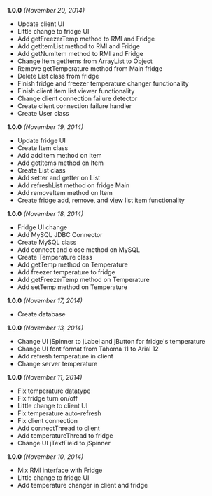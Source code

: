 <div>
    <span><strong>1.0.0</strong> <i>(November 20, 2014)</i></span>
    <ul>
        <li>Update client UI</li>
        <li>Little change to fridge UI</li>
        <li>Add getFreezerTemp method to RMI and Fridge</li>
        <li>Add getItemList method to RMI and Fridge</li>
        <li>Add getNumItem method to RMI and Fridge</li>
        <li>Change Item getItems from ArrayList to Object</li>
        <li>Remove getTemperature method from Main fridge</li>
        <li>Delete List class from fridge</li>
        <li>Finish fridge and freezer temperature changer functionality</li>
        <li>Finish client item list viewer functionality</li>
        <li>Change client connection failure detector</li>
        <li>Create client connection failure handler</li>
        <li>Create User class</li>
    </ul>
</div>
<div>
    <span><strong>1.0.0</strong> <i>(November 19, 2014)</i></span>
    <ul>
        <li>Update fridge UI</li>
        <li>Create Item class</li>
        <li>Add addItem method on Item</li>
        <li>Add getItems method on Item</li>
        <li>Create List class</li>
        <li>Add setter and getter on List</li>
        <li>Add refreshList method on fridge Main</li>
        <li>Add removeItem method on Item</li>
        <li>Create fridge add, remove, and view list item functionality</li>
    </ul>
</div>
<div>
    <span><strong>1.0.0</strong> <i>(November 18, 2014)</i></span>
    <ul>
        <li>Fridge UI change</li>
        <li>Add MySQL JDBC Connector</li>
        <li>Create MySQL class</li>
        <li>Add connect and close method on MySQL</li>
        <li>Create Temperature class</li>
        <li>Add getTemp method on Temperature</li>
        <li>Add freezer temperature to fridge</li>
        <li>Add getFreezerTemp method on Temperature</li>
        <li>Add setTemp method on Temperature</li>
    </ul>
</div>
<div>
    <span><strong>1.0.0</strong> <i>(November 17, 2014)</i></span>
    <ul>
        <li>Create database</li>
    </ul>
</div>
<div>
    <span><strong>1.0.0</strong> <i>(November 13, 2014)</i></span>
    <ul>
        <li>Change UI jSpinner to jLabel and jButton for fridge's temperature</li>
        <li>Change UI font format from Tahoma 11 to Arial 12</li>
        <li>Add refresh temperature in client</li>
        <li>Change server temperature</li>
    </ul>
</div>
<div>
    <span><strong>1.0.0</strong> <i>(November 11, 2014)</i></span>
    <ul>
        <li>Fix temperature datatype</li>
        <li>Fix fridge turn on/off</li>
        <li>Little change to client UI</li>
        <li>Fix temperature auto-refresh</li>
        <li>Fix client connection</li>
        <li>Add connectThread to client</li>
        <li>Add temperatureThread to fridge</li>
        <li>Change UI jTextField to jSpinner</li>
    </ul>
</div>
<div>
    <span><strong>1.0.0</strong> <i>(November 10, 2014)</i></span>
    <ul>
        <li>Mix RMI interface with Fridge</li>
        <li>Little change to fridge UI</li>
        <li>Add temperature changer in client and fridge</li>
    </ul>
</div>
